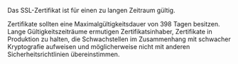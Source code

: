 Das SSL-Zertifikat ist für einen zu langen Zeitraum gültig.

Zertifikate sollten eine Maximalgültigkeitsdauer von 398 Tagen besitzen.
Lange Gültigkeitszeiträume ermutigen Zertifikatsinhaber, Zertifikate in Produktion zu halten, die Schwachstellen im Zusammenhang mit schwacher Kryptografie aufweisen und möglicherweise nicht mit anderen Sicherheitsrichtlinien übereinstimmen.
